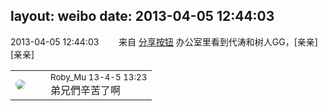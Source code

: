 layout: weibo
date: 2013-04-05 12:44:03
---
<meta name="referrer" content="no-referrer" />

2013-04-05 12:44:03  &nbsp;&nbsp;&nbsp;&nbsp;&nbsp;&nbsp; 来自 <a href="http://app.weibo.com/t/feed/cUcI1A" rel="nofollow">分享按钮</a>
办公室里看到代涛和树人GG，[亲亲][亲亲] ​​​

<table style="width: 100%;">
  <tr>
    <td style="width: 40px;"><img style="border-radius:50%" src="https://tva2.sinaimg.cn/crop.0.0.180.180.50/81fd9f09jw1e8qgp5bmzyj2050050aa8.jpg?KID=imgbed,tva&Expires=1624466933&ssig=ofP81n0Qn7"></td>
    <td colspan="2"><small>Roby_Mu 13-4-5 13:23</small><br/>弟兄們辛苦了啊</td>
  </tr>
</table>
